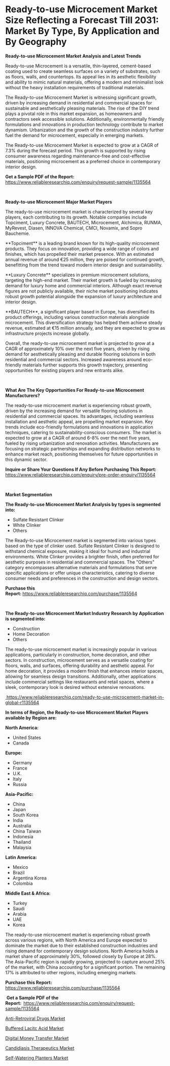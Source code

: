 <p><h1>Ready-to-use Microcement Market Size Reflecting a Forecast Till 2031: Market By Type, By Application and By Geography</h1></p><p><strong>Ready-to-use Microcement Market Analysis and Latest Trends</strong></p>
<p><p>Ready-to-use Microcement is a versatile, thin-layered, cement-based coating used to create seamless surfaces on a variety of substrates, such as floors, walls, and countertops. Its appeal lies in its aesthetic flexibility and ability to mimic natural materials, offering a modern and minimalist look without the heavy installation requirements of traditional materials. </p><p>The Ready-to-use Microcement Market is witnessing significant growth, driven by increasing demand in residential and commercial spaces for sustainable and aesthetically pleasing materials. The rise of the DIY trend plays a pivotal role in this market expansion, as homeowners and contractors seek accessible solutions. Additionally, environmentally friendly formulations and innovations in production technology contribute to market dynamism. Urbanization and the growth of the construction industry further fuel the demand for microcement, especially in emerging markets.</p><p>The Ready-to-use Microcement Market is expected to grow at a CAGR of 7.3% during the forecast period. This growth is supported by rising consumer awareness regarding maintenance-free and cost-effective materials, positioning microcement as a preferred choice in contemporary interior design.</p></p>
<p><strong>Get a Sample PDF of the Report:&nbsp;</strong> <a href="https://www.reliableresearchiq.com/enquiry/request-sample/1135564?utm_campaign=973&utm_medium=2&utm_source=Github&utm_content=ia&utm_term=20122024&utm_id=ready-to-use-microcement">https://www.reliableresearchiq.com/enquiry/request-sample/1135564</a></p>
<p>&nbsp;</p>
<p><strong>Ready-to-use Microcement Major Market Players</strong></p>
<p><p>The ready-to-use microcement market is characterized by several key players, each contributing to its growth. Notable companies include Topciment, Luxury Concrete, BAUTECH, Microcement, Alchimica, RUNMA, MyRevest, Diasen, INNOVA Chemical, CMCI, Novamix, and Sopro Bauchemie.</p><p>**Topciment** is a leading brand known for its high-quality microcement products. They focus on innovation, providing a wide range of colors and finishes, which has propelled their market presence. With an estimated annual revenue of around €25 million, they are poised for continued growth, benefitting from the trend toward modern interior design and sustainability.</p><p>**Luxury Concrete** specializes in premium microcement solutions, targeting the high-end market. Their market growth is fueled by increasing demand for luxury home and commercial interiors. Although exact revenue figures are not publicly available, their niche market positioning indicates robust growth potential alongside the expansion of luxury architecture and interior design.</p><p>**BAUTECH**, a significant player based in Europe, has diversified its product offerings, including various construction materials alongside microcement. This diversification strategy has helped them achieve steady revenue, estimated at €15 million annually, and they are expected to grow as infrastructure projects increase globally.</p><p>Overall, the ready-to-use microcement market is projected to grow at a CAGR of approximately 10% over the next five years, driven by rising demand for aesthetically pleasing and durable flooring solutions in both residential and commercial sectors. Increased awareness around eco-friendly materials further supports this growth trajectory, presenting opportunities for existing players and new entrants alike.</p></p>
<p>&nbsp;</p>
<p><strong>What Are The Key Opportunities For Ready-to-use Microcement Manufacturers?</strong></p>
<p><p>The ready-to-use microcement market is experiencing robust growth, driven by the increasing demand for versatile flooring solutions in residential and commercial spaces. Its advantages, including seamless installation and aesthetic appeal, are propelling market expansion. Key trends include eco-friendly formulations and innovations in application techniques, catering to sustainability-conscious consumers. The market is expected to grow at a CAGR of around 6-8% over the next five years, fueled by rising urbanization and renovation activities. Manufacturers are focusing on strategic partnerships and expanding distribution networks to enhance market reach, positioning themselves for future opportunities in this dynamic sector.</p></p>
<p><strong>Inquire or Share Your Questions If Any Before Purchasing This Report:</strong> <a href="https://www.reliableresearchiq.com/enquiry/pre-order-enquiry/1135564?utm_campaign=973&utm_medium=2&utm_source=Github&utm_content=ia&utm_term=20122024&utm_id=ready-to-use-microcement">https://www.reliableresearchiq.com/enquiry/pre-order-enquiry/1135564</a></p>
<p>&nbsp;</p>
<p><strong>Market Segmentation</strong></p>
<p><strong>The Ready-to-use Microcement Market Analysis by types is segmented into:</strong></p>
<p><ul><li>Sulfate Resistant Clinker</li><li>White Clinker</li><li>Others</li></ul></p>
<p><p>The Ready-to-use Microcement market is segmented into various types based on the type of clinker used. Sulfate Resistant Clinker is designed to withstand chemical exposure, making it ideal for humid and industrial environments. White Clinker provides a brighter finish, often preferred for aesthetic purposes in residential and commercial spaces. The "Others" category encompasses alternative materials and formulations that serve specific applications or offer unique characteristics, catering to diverse consumer needs and preferences in the construction and design sectors.</p></p>
<p><strong>Purchase this Report:&nbsp;</strong><a href="https://www.reliableresearchiq.com/purchase/1135564?utm_campaign=973&utm_medium=2&utm_source=Github&utm_content=ia&utm_term=20122024&utm_id=ready-to-use-microcement">https://www.reliableresearchiq.com/purchase/1135564</a></p>
<p>&nbsp;</p>
<p><strong>The Ready-to-use Microcement Market Industry Research by Application is segmented into:</strong></p>
<p><ul><li>Construction</li><li>Home Decoration</li><li>Others</li></ul></p>
<p><p>The ready-to-use microcement market is increasingly popular in various applications, particularly in construction, home decoration, and other sectors. In construction, microcement serves as a versatile coating for floors, walls, and surfaces, offering durability and aesthetic appeal. For home decoration, it provides a modern finish that enhances interior spaces, allowing for seamless design transitions. Additionally, other applications include commercial settings like restaurants and retail spaces, where a sleek, contemporary look is desired without extensive renovations.</p></p>
<p><a href="https://www.reliableresearchiq.com/ready-to-use-microcement-market-in-global-r1135564?utm_campaign=973&utm_medium=2&utm_source=Github&utm_content=ia&utm_term=20122024&utm_id=ready-to-use-microcement">&nbsp;https://www.reliableresearchiq.com/ready-to-use-microcement-market-in-global-r1135564</a></p>
<p><strong>In terms of Region, the Ready-to-use Microcement Market Players available by Region are:</strong></p>
<p>
    <p> <strong> North America: </strong>
        <ul>
            <li>United States</li>
            <li>Canada</li>
        </ul>
        </p> 
    <p> <strong> Europe: </strong>
        <ul>
            <li>Germany</li>
            <li>France</li>
            <li>U.K.</li>
            <li>Italy</li>
            <li>Russia</li>
        </ul>
        </p> 
    <p> <strong> Asia-Pacific: </strong>
        <ul>
            <li>China</li>
            <li>Japan</li>
            <li>South Korea</li>
            <li>India</li>
            <li>Australia</li>
            <li>China Taiwan</li>
            <li>Indonesia</li>
            <li>Thailand</li>
            <li>Malaysia</li>
        </ul>
        </p> 
    <p> <strong> Latin America: </strong>
        <ul>
            <li>Mexico</li>
            <li>Brazil</li>
            <li>Argentina Korea</li>
            <li>Colombia</li>
        </ul>
        </p> 
    <p> <strong> Middle East & Africa: </strong>
        <ul>
            <li>Turkey</li>
            <li>Saudi</li>
            <li>Arabia</li>
            <li>UAE</li>
            <li>Korea</li>
        </ul>
    </p>
    </p>
<p><p>The ready-to-use microcement market is experiencing robust growth across various regions, with North America and Europe expected to dominate the market due to their established construction industries and rising demand for contemporary design solutions. North America holds a market share of approximately 30%, followed closely by Europe at 28%. The Asia-Pacific region is rapidly growing, projected to capture around 25% of the market, with China accounting for a significant portion. The remaining 17% is attributed to other regions, including emerging markets.</p></p>
<p><strong>Purchase this Report: </strong><a href="https://www.reliableresearchiq.com/purchase/1135564?utm_campaign=973&utm_medium=2&utm_source=Github&utm_content=ia&utm_term=20122024&utm_id=ready-to-use-microcement">https://www.reliableresearchiq.com/purchase/1135564</a></p>
<p>&nbsp;<strong>Get a Sample PDF of the Report:&nbsp;&nbsp;</strong><a href="https://www.reliableresearchiq.com/enquiry/request-sample/1135564?utm_campaign=973&utm_medium=2&utm_source=Github&utm_content=ia&utm_term=20122024&utm_id=ready-to-use-microcement">https://www.reliableresearchiq.com/enquiry/request-sample/1135564</a></p>
<p><strong></strong></p>
<p><p><a href="https://www.linkedin.com/pulse/future-trends-anti-retroviral-drugs-market-2024-2031-hyxuc?utm_campaign=973&utm_medium=2&utm_source=Github&utm_content=ia&utm_term=20122024&utm_id=ready-to-use-microcement">Anti-Retroviral Drugs Market</a></p><p><a href="https://github.com/nathaliehurles7142/Market-Research-Report-List-1/blob/main/buffered-lacitc-acid-market.md?utm_campaign=973&utm_medium=2&utm_source=Github&utm_content=ia&utm_term=20122024&utm_id=ready-to-use-microcement">Buffered Lacitc Acid Market</a></p><p><a href="https://www.linkedin.com/pulse/digital-money-transfer-market-report-industry-value-revenue-ec5uf?utm_campaign=973&utm_medium=2&utm_source=Github&utm_content=ia&utm_term=20122024&utm_id=ready-to-use-microcement">Digital Money Transfer Market</a></p><p><a href="https://www.linkedin.com/pulse/candidiasis-therapeutics-market-investigation-industry-vflac?utm_campaign=973&utm_medium=2&utm_source=Github&utm_content=ia&utm_term=20122024&utm_id=ready-to-use-microcement">Candidiasis Therapeutics Market</a></p><p><a href="https://github.com/darenph8er/Market-Research-Report-List-1/blob/main/self-watering-planters-market.md?utm_campaign=973&utm_medium=2&utm_source=Github&utm_content=ia&utm_term=20122024&utm_id=ready-to-use-microcement">Self-Watering Planters Market</a></p></p>